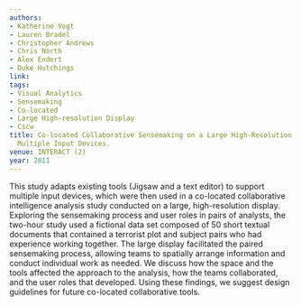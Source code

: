 ```yaml
---
authors:
- Katherine Vogt
- Lauren Bradel
- Christopher Andrews
- Chris North
- Alex Endert
- Duke Hutchings
link:
tags:
- Visual Analytics
- Sensemaking
- Co-located
- Large High-resolution Display
- Cscw
title: Co-located Collaborative Sensemaking on a Large High-Resolution Display with
  Multiple Input Devices.
venue: INTERACT (2)
year: 2011
---
```

This study adapts existing tools (Jigsaw and a text editor) to support multiple input devices, which were then used in a co-located collaborative intelligence analysis study conducted on a large, high-resolution display. Exploring the sensemaking process and user roles in pairs of analysts, the two-hour study used a fictional data set composed of 50 short textual documents that contained a terrorist plot and subject pairs who had experience working together. The large display facilitated the paired sensemaking process, allowing teams to spatially arrange information and conduct individual work as needed. We discuss how the space and the tools affected the approach to the analysis, how the teams collaborated, and the user roles that developed. Using these findings, we suggest design guidelines for future co-located collaborative tools.
